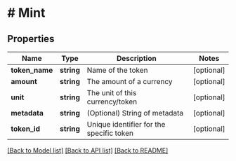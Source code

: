 # # Mint

## Properties

Name | Type | Description | Notes
------------ | ------------- | ------------- | -------------
**token_name** | **string** | Name of the token | [optional]
**amount** | **string** | The amount of a currency | [optional]
**unit** | **string** | The unit of this currency/token | [optional]
**metadata** | **string** | (Optional) String of metadata | [optional]
**token_id** | **string** | Unique identifier for the specific token | [optional]

[[Back to Model list]](../../README.md#models) [[Back to API list]](../../README.md#endpoints) [[Back to README]](../../README.md)
